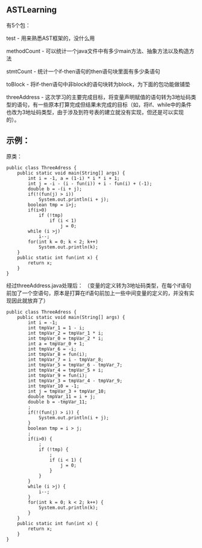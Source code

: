 ## ASTLearning
有5个包：

test - 用来熟悉AST框架的，没什么用

methodCount - 可以统计一个java文件中有多少main方法、抽象方法以及构造方法

stmtCount - 统计一个if-then语句的then语句块里面有多少条语句

toBlock - 将if-then语句中非block的语句块转为block，为下面的包功能做铺垫

threeAddress - 这次学习的主要完成目标，将变量声明赋值的语句转为3地址码类型的语句，有一些原本打算完成但结果未完成的目标（如，将if、while中的条件也改为3地址码类型，由于涉及到符号表的建立就没有实现，但还是可以实现的）。


## 示例：
原类：

```
public class ThreeAdress {
	public static void main(String[] args) {
		int i = -1, a = (1-i) * i * i + 1;
		int j = -i - (i - fun(i)) + i - fun(i) + (-1);
		double b = -(i + j);
		if(!(fun(j) > i))
			System.out.println(i + j);
		boolean tmp = i>j;
		if(i>0)
			if (!tmp)
				if (i < 1)
					j = 0;
		while (i >j)
			i--;
		for(int k = 0; k < 2; k++)
			System.out.println(k);
	}
	public static int fun(int x) {
		return x;
	}
}
```


经过threeAddress.java处理后：
（变量的定义转为3地址码类型，在每个if语句前加了一个空语句，原本是打算在if语句前加上一些中间变量的定义的，并没有实现因此就放弃了）

```
public class ThreeAdress {
	public static void main(String[] args) {
		int i = -1;
		int tmpVar_1 = 1 - i;
		int tmpVar_2 = tmpVar_1 * i;
		int tmpVar_0 = tmpVar_2 * i;
		int a = tmpVar_0 + 1;
		int tmpVar_6 = -i;
		int tmpVar_8 = fun(i);
		int tmpVar_7 = i - tmpVar_8;
		int tmpVar_5 = tmpVar_6 - tmpVar_7;
		int tmpVar_4 = tmpVar_5 + i;
		int tmpVar_9 = fun(i);
		int tmpVar_3 = tmpVar_4 - tmpVar_9;
		int tmpVar_10 = -1;
		int j = tmpVar_3 + tmpVar_10;
		double tmpVar_11 = i + j;
		double b = -tmpVar_11;
		;
		if(!(fun(j) > i)) {
			System.out.println(i + j);
		}
		boolean tmp = i > j;
		;
		if(i>0) {
			;
			if (!tmp) {
				;
				if (i < 1) {
					j = 0;
				}
			}
		}
		while (i >j) {
			i--;
		}
		for(int k = 0; k < 2; k++) {
			System.out.println(k);
		}
	}
	public static int fun(int x) {
		return x;
	}
}
```
